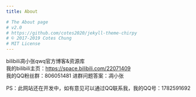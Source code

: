 ```yaml
---
title: About

# The About page
# v2.0
# https://github.com/cotes2020/jekyll-theme-chirpy
# © 2017-2019 Cotes Chung
# MIT License
---
```


bilibili凋小张qwq官方博客&资源库<br>
我的bilibili主页：https://space.bilibili.com/22071409<br>
我的QQ粉丝群：806051481 进群问题答案：凋小张<br>

PS：此网站还在开发中，如有意见可以通过QQ联系我，我的QQ号：1782591692